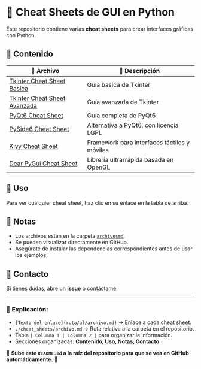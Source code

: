 # 📘 Cheat Sheets de GUI en Python

Este repositorio contiene varias **cheat sheets** para crear interfaces gráficas con Python.

## 📂 Contenido

| 📄 Archivo | 📖 Descripción |
|-----------|--------------|
| [Tkinter Cheat Sheet Basica](.archivosmd/tkinter_cheat_sheet_basica.md) | Guía basica de Tkinter |
| [Tkinter Cheat Sheet Avanzada](.archivosmd/tkinter_cheat_sheet_avanzada.md) | Guía avanzada de Tkinter |
| [PyQt6 Cheat Sheet](./archivosmd/pyqt6_cheat_sheet_full.md) | Guía completa de PyQt6 |
| [PySide6 Cheat Sheet](./archivosmd/pyside6_cheat_sheet_full.md) | Alternativa a PyQt6, con licencia LGPL |
| [Kivy Cheat Sheet](./archivosmd/kivy_cheat_sheet_full.md) | Framework para interfaces táctiles y móviles |
| [Dear PyGui Cheat Sheet](./archivosmd/dearpygui_cheat_sheet_full.md) | Librería ultrarrápida basada en OpenGL |

## 🚀 Uso

Para ver cualquier cheat sheet, haz clic en su enlace en la tabla de arriba.

## 📌 Notas

- Los archivos están en la carpeta [`archivosmd`](./archivosmd).
- Se pueden visualizar directamente en GitHub.
- Asegúrate de instalar las dependencias correspondientes antes de usar los ejemplos.

## 📧 Contacto

Si tienes dudas, abre un **issue** o contáctame.

---

### 🔹 Explicación:
- `[Texto del enlace](ruta/al/archivo.md)` → Enlace a cada cheat sheet.
- `./cheat_sheets/archivo.md` → Ruta relativa a la carpeta en el repositorio.
- Tabla `| Columna 1 | Columna 2 |` para organizar la información.
- Secciones organizadas: **Contenido, Uso, Notas, Contacto**.

🔹 **Sube este `README.md` a la raíz del repositorio para que se vea en GitHub automáticamente.** 🚀
